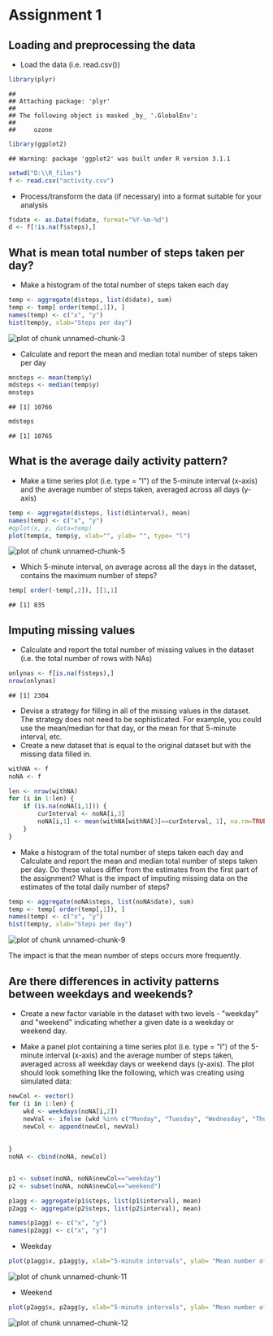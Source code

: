 # Assignment 1

## Loading and preprocessing the data
* Load the data (i.e. read.csv())

```r
library(plyr)
```

```
## 
## Attaching package: 'plyr'
## 
## The following object is masked _by_ '.GlobalEnv':
## 
##     ozone
```

```r
library(ggplot2)
```

```
## Warning: package 'ggplot2' was built under R version 3.1.1
```

```r
setwd("D:\\R_files")
f <- read.csv("activity.csv")
```
  * Process/transform the data (if necessary) into a format suitable for your analysis

```r
f$date <- as.Date(f$date, format="%Y-%m-%d")
d <- f[!is.na(f$steps),]
```



## What is mean total number of steps taken per day?
* Make a histogram of the total number of steps taken each day  

```r
temp <- aggregate(d$steps, list(d$date), sum)
temp <- temp[ order(temp[,1]), ]
names(temp) <- c("x", "y")
hist(temp$y, xlab="Steps per day")
```

![plot of chunk unnamed-chunk-3](figure/unnamed-chunk-3.png) 
  
* Calculate and report the mean and median total number of steps taken per day

```r
mnsteps <- mean(temp$y)
mdsteps <- median(temp$y)
mnsteps
```

```
## [1] 10766
```

```r
mdsteps
```

```
## [1] 10765
```
  



## What is the average daily activity pattern?
* Make a time series plot (i.e. type = "l") of the 5-minute interval (x-axis) and the average number of steps taken, averaged across all days (y-axis)

```r
temp <- aggregate(d$steps, list(d$interval), mean)
names(temp) <- c("x", "y")
#qplot(x, y, data=temp)
plot(temp$x, temp$y, xlab="", ylab= "", type= "l")
```

![plot of chunk unnamed-chunk-5](figure/unnamed-chunk-5.png) 
  
* Which 5-minute interval, on average across all the days in the dataset, contains the maximum number of steps? 

```r
temp[ order(-temp[,2]), ][1,1]
```

```
## [1] 835
```


## Imputing missing values

* Calculate and report the total number of missing values in the dataset (i.e. the total number of rows with NAs)

```r
onlynas <- f[is.na(f$steps),]
nrow(onlynas)
```

```
## [1] 2304
```
* Devise a strategy for filling in all of the missing values in the dataset. The strategy does not need to be sophisticated. For example, you could use the mean/median for that day, or the mean for that 5-minute interval, etc.
* Create a new dataset that is equal to the original dataset but with the missing data filled in.

```r
withNA <- f
noNA <- f

len <- nrow(withNA)
for (i in 1:len) {    
    if (is.na(noNA[i,1])) {
        curInterval <- noNA[i,3]
        noNA[i,1] <- mean(withNA[withNA[3]==curInterval, 1], na.rm=TRUE)
    }     
}
```


* Make a histogram of the total number of steps taken each day and Calculate and report the mean and median total number of steps taken per day. Do these values differ from the estimates from the first part of the assignment? What is the impact of imputing missing data on the estimates of the total daily number of steps?

```r
temp <- aggregate(noNA$steps, list(noNA$date), sum)
temp <- temp[ order(temp[,1]), ]
names(temp) <- c("x", "y")
hist(temp$y, xlab="Steps per day")
```

![plot of chunk unnamed-chunk-9](figure/unnamed-chunk-9.png) 
  
  The impact is that the mean number of steps occurs more frequently.
 
 
## Are there differences in activity patterns between weekdays and weekends?

* Create a new factor variable in the dataset with two levels - "weekday" and "weekend" indicating whether a given date is a weekday or weekend day.

* Make a panel plot containing a time series plot (i.e. type = "l") of the 5-minute interval (x-axis) and the average number of steps taken, averaged across all weekday days or weekend days (y-axis). The plot should look something like the following, which was creating using simulated data:

```r
newCol <- vector()
for (i in 1:len) {    
    wkd <- weekdays(noNA[i,2])    
    newVal <- ifelse (wkd %in% c("Monday", "Tuesday", "Wednesday", "Thursday", "Friday"), "weekday", "weekend")     
    newCol <- append(newCol, newVal)
    
    
}
noNA <- cbind(noNA, newCol)


p1 <- subset(noNA, noNA$newCol=="weekday")
p2 <- subset(noNA, noNA$newCol=="weekend")

p1agg <- aggregate(p1$steps, list(p1$interval), mean)
p2agg <- aggregate(p2$steps, list(p2$interval), mean)

names(p1agg) <- c("x", "y")
names(p2agg) <- c("x", "y")
```
  
    
* Weekday

```r
plot(p1agg$x, p1agg$y, xlab="5-minute intervals", ylab= "Mean number of steps", type= "l")
```

![plot of chunk unnamed-chunk-11](figure/unnamed-chunk-11.png) 
  
* Weekend

```r
plot(p2agg$x, p2agg$y, xlab="5-minute intervals", ylab= "Mean number of steps", type= "l")
```

![plot of chunk unnamed-chunk-12](figure/unnamed-chunk-12.png) 




